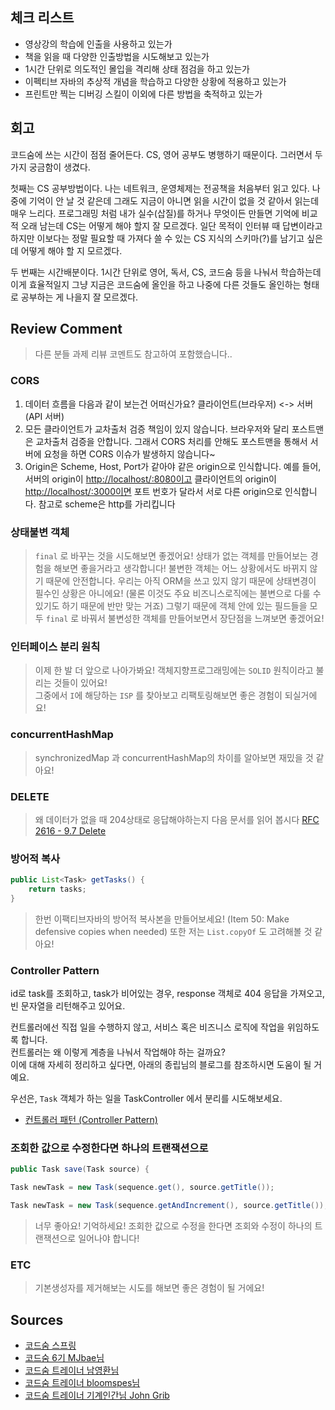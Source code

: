 
## 체크 리스트

- 영상강의 학습에 인출을 사용하고 있는가
- 책을 읽을 때 다양한 인출방법을 시도해보고 있는가
- 1시간 단위로 의도적인 몰입을 격리해 상태 점검을 하고 있는가
- 이펙티브 자바의 추상적 개념을 학습하고 다양한 상황에 적용하고 있는가
- 프린트만 찍는 디버깅 스킬이 이외에 다른 방법을 축적하고 있는가


## 회고

코드숨에 쓰는 시간이 점점 줄어든다. CS, 영어 공부도 병행하기 때문이다. 그러면서 두 가지 궁금함이 생겼다.

첫째는 CS 공부방법이다. 나는 네트워크, 운영체제는 전공책을 처음부터 읽고 있다. 나중에 기억이 안 날 것 같은데 그래도 지금이 아니면 읽을 시간이 없을 것 같아서 읽는데 매우 느리다. 프로그래밍 처럼 내가 실수(삽질)를 하거나 무엇이든 만들면 기억에 비교적 오래 남는데 CS는 어떻게 해야 할지 잘 모르겠다. 일단 목적이 인터뷰 때 답변이라고 하지만 이보다는 정말 필요할 때 가져다 쓸 수 있는 CS 지식의 스키마(?)를 남기고 싶은데 어떻게 해야 할 지 모르겠다.

두 번째는 시간배분이다. 1시간 단위로 영어, 독서, CS, 코드숨 등을 나눠서 학습하는데 이게 효율적일지 그냥 지금은 코드숨에 올인을 하고 나중에 다른 것들도 올인하는 형태로 공부하는 게 나을지 잘 모르겠다.  

## Review Comment

> 다른 분들 과제 리뷰 코멘트도 참고하여 포함했습니다..

### CORS
1. 데이터 흐름을 다음과 같이 보는건 어떠신가요? 클라이언트(브라우저) <-> 서버(API 서버)
2. 모든 클라이언트가 교차출처 검증 책임이 있지 않습니다. 브라우저와 달리 포스트맨은 교차출처 검증을 안합니다. 그래서 CORS 처리를 안해도 포스트맨을 통해서 서버에 요청을 하면 CORS 이슈가 발생하지 않습니다~
3. Origin은 Scheme, Host, Port가 같아야 같은 origin으로 인식합니다. 예를 들어, 서버의 origin이 [http://localhost/:8080이고](http://localhost/:8080%EC%9D%B4%EA%B3%A0 "http://localhost/:8080이고") 클라이언트의 origin이 [http://localhost/:3000이면](http://localhost/:3000%EC%9D%B4%EB%A9%B4 "http://localhost/:3000이면") 포트 번호가 달라서 서로 다른 origin으로 인식합니다. 참고로 scheme은 http를 가리킵니다
 
### 상태불변 객체
> `final` 로 바꾸는 것을 시도해보면 좋겠어요!
> 상태가 없는 객체를 만들어보는 경험을 해보면 좋을거라고 생각합니다!
> 불변한 객체는 어느 상황에서도 바뀌지 않기 때문에 안전합니다.
> 우리는 아직 ORM을 쓰고 있지 않기 때문에 상태변경이 필수인 상황은 아니에요! (물론 이것도 주요 비즈니스로직에는 불변으로 다룰 수 있기도 하기 때문에 반만 맞는 거죠)
> 그렇기 때문에 객체 안에 있는 필드들을 모두 `final` 로 바꿔서 불변성한 객체를 만들어보면서 장단점을 느껴보면 좋겠어요!

### 인터페이스 분리 원칙

> 이제 한 발 더 앞으로 나아가봐요! 객체지향프로그래밍에는 `SOLID` 원칙이라고 불리는 것들이 있어요!  
> 그중에서 `I`에 해당하는 `ISP` 를 찾아보고 리팩토링해보면 좋은 경험이 되실거에요!

### concurrentHashMap

> synchronizedMap 과 concurrentHashMap의 차이를 알아보면 재밌을 것 같아요!


### DELETE

> 왜 데이터가 없을 때 204상태로 응답해야하는지 다음 문서를 읽어 봅시다
> [RFC 2616 - 9.7 Delete](https://tools.ietf.org/html/rfc2616#section-9.7)

### 방어적 복사

```java
public List<Task> getTasks() {
	return tasks;
}
```

> 한번 이팩티브자바의 방어적 복사본을 만들어보세요! (Item 50: Make defensive copies when needed)
> 또한 저는 `List.copyOf` 도 고려해볼 것 같아요!

### Controller Pattern

id로 task를 조회하고, task가 비어있는 경우, response 객체로 404 응답을 가져오고, 빈 문자열을 리턴해주고 있어요.

컨트롤러에선 직접 일을 수행하지 않고, 서비스 혹은 비즈니스 로직에 작업을 위임하도록 합니다.  
컨트롤러는 왜 이렇게 계층을 나눠서 작업해야 하는 걸까요?  
이에 대해 자세히 정리하고 싶다면, 아래의 종립님의 블로그를 참조하시면 도움이 될 거예요.

우선은, `Task` 객체가 하는 일을 TaskController 에서 분리를 시도해보세요.

-   [컨트롤러 패턴 (Controller Pattern)](https://johngrib.github.io/wiki/pattern/controller/)


### 조회한 값으로 수정한다면 하나의 트랜잭션으로

```java
public Task save(Task source) {

Task newTask = new Task(sequence.get(), source.getTitle());

Task newTask = new Task(sequence.getAndIncrement(), source.getTitle());
```

> 너무 좋아요! 기억하세요! 조회한 값으로 수정을 한다면 조회와 수정이 하나의 트랜잭션으로 일어나야 합니다!


### ETC

> 기본생성자를 제거해보는 시도를 해보면 좋은 경험이 될 거에요!

## Sources  
  
- [코드숨 스프링](https://www.codesoom.com/courses/spring)  
- [코드숨 6기 MJbae님](https://github.com/MJbae)
- [코드숨 트레이너 남영환님](https://github.com/ssisksl77)
- [코드숨 트레이너 bloomspes님](https://github.com/bloomspes)
- [코드숨 트레이너 기계인간님 John Grib](https://johngrib.github.io/)  

